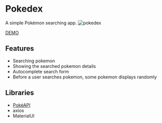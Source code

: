 # Pokedex
A simple Pokémon searching app.
![pokedex](https://user-images.githubusercontent.com/32582917/104144655-f6661c00-5378-11eb-95c2-7475cc3dd376.gif)

[DEMO](https://arisahirata-pokedex.netlify.app/)

## Features
- Searching pokemon 
- Showing the searched pokemon details
- Autocomplete search form
- Before a user searches pokemon, some pokemon displays randomly

## Libraries
- [PokéAPI](https://pokeapi.co/)
- axios
- MaterialUI

